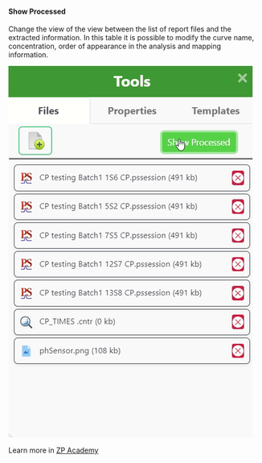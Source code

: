 #### Show Processed

Change the view of the view between the list of report files and the extracted information. In this table it is possible to modify the curve name, concentration, order of appearance in the analysis and mapping information.

![](showProcessed.gif)



Learn more in [ZP Academy](https://academy.zimmerpeacock.com/courses)